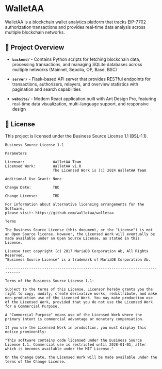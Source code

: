 # WalletAA

WalletAA is a blockchain wallet analytics platform that tracks EIP-7702 authorization transactions and provides real-time data analysis across multiple blockchain networks.

## 📂 Project Overview

- **`backend/`** - Contains Python scripts for fetching blockchain data, processing transactions, and managing SQLite databases across multiple networks (Mainnet, Sepolia, OP, Base, BSC)

- **`server/`** - Flask-based API server that provides RESTful endpoints for transactions, authorizers, relayers, and overview statistics with pagination and search capabilities

- **`website/`** - Modern React application built with Ant Design Pro, featuring real-time data visualization, multi-language support, and responsive design


## 📄 License

This project is licensed under the Business Source License 1.1 (BSL-1.1).

```
Business Source License 1.1

Parameters

Licensor:             WalletAA Team
Licensed Work:        WalletAA v1.0
                      The Licensed Work is (c) 2024 WalletAA Team

Additional Use Grant: None

Change Date:          TBD

Change License:       TBD

For information about alternative licensing arrangements for the Software,
please visit: https://github.com/walletaa/walletaa

Terms

The Business Source License (this document, or the "License") is not an Open Source license. However, the Licensed Work will eventually be made available under an Open Source License, as stated in this License.

License text copyright (c) 2017 MariaDB Corporation Ab, All Rights Reserved.
"Business Source License" is a trademark of MariaDB Corporation Ab.

-----------------------------------------------------------------------------

Terms of the Business Source License 1.1:

Subject to the terms of this License, Licensor hereby grants you the right to copy, modify, create derivative works, redistribute, and make non-production use of the Licensed Work. You may make production use of the Licensed Work, provided that you do not use the Licensed Work for a Commercial Purpose.

A "Commercial Purpose" means use of the Licensed Work where the primary intent is commercial advantage or monetary compensation.

If you use the Licensed Work in production, you must display this notice prominently:

"This software contains code licensed under the Business Source License 1.1. Commercial use is restricted until 2028-01-01, after which it becomes available under the MIT License."

On the Change Date, the Licensed Work will be made available under the terms of the Change License.
